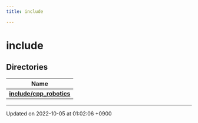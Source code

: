 ```yaml
---
title: include

---
```


# include



## Directories

| Name           |
| -------------- |
| **[include/cpp_robotics](/cpp_robotics/doxybook/Files/dir_67dcb25ebbd06d7c104622036b0247e2/#dir-include/cpp-robotics)**  |






-------------------------------

Updated on 2022-10-05 at 01:02:06 +0900
